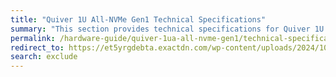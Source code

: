 ```yaml
---
title: "Quiver 1U All-NVMe Gen1 Technical Specifications"
summary: "This section provides technical specifications for Quiver 1U All-NVMe Gen1 node types."
permalink: /hardware-guide/quiver-1ua-all-nvme-gen1/technical-specifications.html
redirect_to: https://et5yrgdebta.exactdn.com/wp-content/uploads/2024/10/DS-Arrow-and-Qumulo-Data-Sheet-October-2024-1.pdf
search: exclude
---
```

